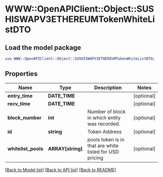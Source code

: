 # WWW::OpenAPIClient::Object::SUSHISWAPV3ETHEREUMTokenWhiteListDTO

## Load the model package
```perl
use WWW::OpenAPIClient::Object::SUSHISWAPV3ETHEREUMTokenWhiteListDTO;
```

## Properties
Name | Type | Description | Notes
------------ | ------------- | ------------- | -------------
**entry_time** | **DATE_TIME** |  | [optional] 
**recv_time** | **DATE_TIME** |  | [optional] 
**block_number** | **int** | Number of block in which entity was recorded. | [optional] 
**id** | **string** | Token Address | [optional] 
**whitelist_pools** | **ARRAY[string]** | pools token is in that are white listed for USD pricing | [optional] 

[[Back to Model list]](../README.md#documentation-for-models) [[Back to API list]](../README.md#documentation-for-api-endpoints) [[Back to README]](../README.md)


